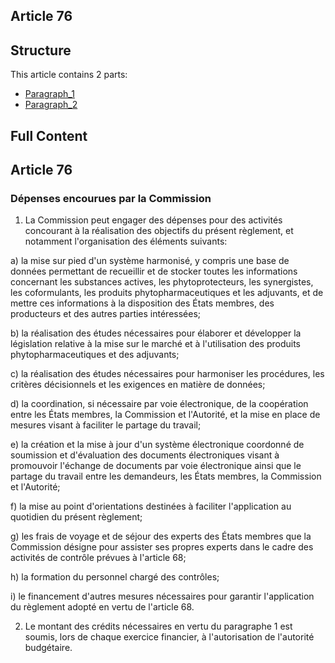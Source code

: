 ## Article 76

## Structure

This article contains 2 parts:

- [Paragraph_1](./Paragraph_1.md)
- [Paragraph_2](./Paragraph_2.md)

## Full Content

## Article 76

### Dépenses encourues par la Commission

1. La Commission peut engager des dépenses pour des activités concourant à la réalisation des objectifs du présent règlement, et notamment l'organisation des éléments suivants:

a) la mise sur pied d'un système harmonisé, y compris une base de données permettant de recueillir et de stocker toutes les informations concernant les substances actives, les phytoprotecteurs, les synergistes, les coformulants, les produits phytopharmaceutiques et les adjuvants, et de mettre ces informations à la disposition des États membres, des producteurs et des autres parties intéressées;

b) la réalisation des études nécessaires pour élaborer et développer la législation relative à la mise sur le marché et à l'utilisation des produits phytopharmaceutiques et des adjuvants;

c) la réalisation des études nécessaires pour harmoniser les procédures, les critères décisionnels et les exigences en matière de données;

d) la coordination, si nécessaire par voie électronique, de la coopération entre les États membres, la Commission et l'Autorité, et la mise en place de mesures visant à faciliter le partage du travail;

e) la création et la mise à jour d'un système électronique coordonné de soumission et d'évaluation des documents électroniques visant à promouvoir l'échange de documents par voie électronique ainsi que le partage du travail entre les demandeurs, les États membres, la Commission et l'Autorité;

f) la mise au point d'orientations destinées à faciliter l'application au quotidien du présent règlement;

g) les frais de voyage et de séjour des experts des États membres que la Commission désigne pour assister ses propres experts dans le cadre des activités de contrôle prévues à l'article 68;

h) la formation du personnel chargé des contrôles;

i) le financement d'autres mesures nécessaires pour garantir l'application du règlement adopté en vertu de l'article 68.

2. Le montant des crédits nécessaires en vertu du paragraphe 1 est soumis, lors de chaque exercice financier, à l'autorisation de l'autorité budgétaire.